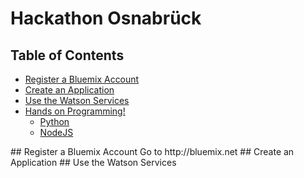 # Hackathon Osnabrück

## Table of Contents
  * [Register a Bluemix Account](#bluemixlogin)
  * [Create an Application](#createapp)
  * [Use the Watson Services](#services)
  * [Hands on Programming!](#programming)
    * [Python](#python)
    * [NodeJS](#nodejs)

<a name="bluemixlogin" />
## Register a Bluemix Account
Go to http://bluemix.net

<a name="createapp" />
## Create an Application

<a name="services" />
## Use the Watson Services
